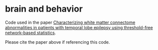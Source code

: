 # brain and behavior
Code used in the paper [Characterizing white matter connectome abnormalities in patients with temporal lobe epilepsy using threshold-free network-based statistics](https://onlinelibrary.wiley.com/doi/full/10.1002/brb3.3643).

Please cite the paper above if referencing this code.
